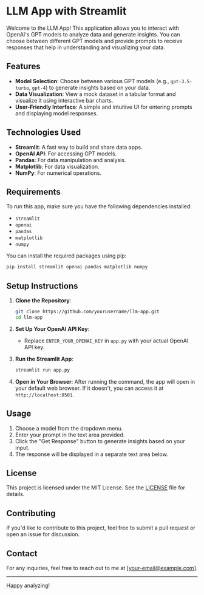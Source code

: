 
# LLM App with Streamlit

Welcome to the LLM App! This application allows you to interact with OpenAI's GPT models to analyze data and generate insights. You can choose between different GPT models and provide prompts to receive responses that help in understanding and visualizing your data.

## Features

- **Model Selection**: Choose between various GPT models (e.g., `gpt-3.5-turbo`, `gpt-4`) to generate insights based on your data.
- **Data Visualization**: View a mock dataset in a tabular format and visualize it using interactive bar charts.
- **User-Friendly Interface**: A simple and intuitive UI for entering prompts and displaying model responses.

## Technologies Used

- **Streamlit**: A fast way to build and share data apps.
- **OpenAI API**: For accessing GPT models.
- **Pandas**: For data manipulation and analysis.
- **Matplotlib**: For data visualization.
- **NumPy**: For numerical operations.

## Requirements

To run this app, make sure you have the following dependencies installed:

- `streamlit`
- `openai`
- `pandas`
- `matplotlib`
- `numpy`

You can install the required packages using pip:

```bash
pip install streamlit openai pandas matplotlib numpy
```

## Setup Instructions

1. **Clone the Repository**:
   ```bash
   git clone https://github.com/yourusername/llm-app.git
   cd llm-app
   ```

2. **Set Up Your OpenAI API Key**:
   - Replace `ENTER_YOUR_OPENAI_KEY` in `app.py` with your actual OpenAI API key.

3. **Run the Streamlit App**:
   ```bash
   streamlit run app.py
   ```

4. **Open in Your Browser**:
   After running the command, the app will open in your default web browser. If it doesn't, you can access it at `http://localhost:8501`.

## Usage

1. Choose a model from the dropdown menu.
2. Enter your prompt in the text area provided.
3. Click the "Get Response" button to generate insights based on your input.
4. The response will be displayed in a separate text area below.

## License

This project is licensed under the MIT License. See the [LICENSE](LICENSE) file for details.

## Contributing

If you'd like to contribute to this project, feel free to submit a pull request or open an issue for discussion.

## Contact

For any inquiries, feel free to reach out to me at [your-email@example.com].

---

Happy analyzing!
